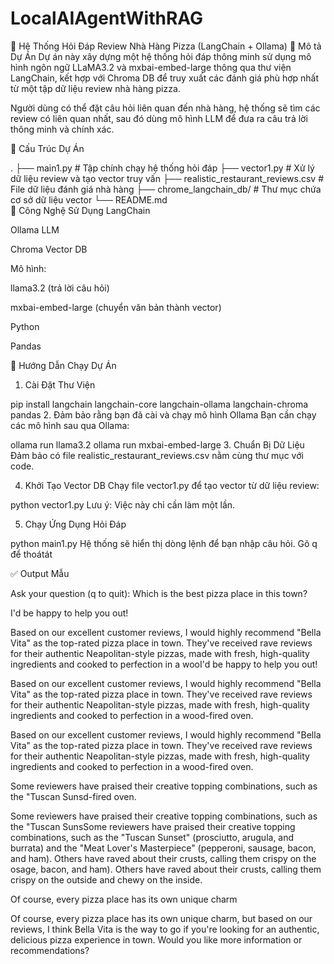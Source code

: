 # LocalAIAgentWithRAG
🧠 Hệ Thống Hỏi Đáp Review Nhà Hàng Pizza (LangChain + Ollama)
📌 Mô tả Dự Án
Dự án này xây dựng một hệ thống hỏi đáp thông minh sử dụng mô hình ngôn ngữ LLaMA3.2 và mxbai-embed-large thông qua thư viện LangChain, kết hợp với Chroma DB để truy xuất các đánh giá phù hợp nhất từ một tập dữ liệu review nhà hàng pizza.

Người dùng có thể đặt câu hỏi liên quan đến nhà hàng, hệ thống sẽ tìm các review có liên quan nhất, sau đó dùng mô hình LLM để đưa ra câu trả lời thông minh và chính xác.

🧱 Cấu Trúc Dự Án

.
├── main1.py               # Tập chính chạy hệ thống hỏi đáp
├── vector1.py             # Xử lý dữ liệu review và tạo vector truy vấn
├── realistic_restaurant_reviews.csv  # File dữ liệu đánh giá nhà hàng
├── chrome_langchain_db/   # Thư mục chứa cơ sở dữ liệu vector 
└── README.md              
🔧 Công Nghệ Sử Dụng
LangChain

Ollama LLM

Chroma Vector DB

Mô hình:

llama3.2 (trả lời câu hỏi)

mxbai-embed-large (chuyển văn bản thành vector)

Python

Pandas

🚀 Hướng Dẫn Chạy Dự Án
1. Cài Đặt Thư Viện

pip install langchain langchain-core langchain-ollama langchain-chroma pandas
2. Đảm bảo rằng bạn đã cài và chạy mô hình Ollama
Bạn cần chạy các mô hình sau qua Ollama:


ollama run llama3.2
ollama run mxbai-embed-large
3. Chuẩn Bị Dữ Liệu
Đảm bảo có file realistic_restaurant_reviews.csv nằm cùng thư mục với code.

4. Khởi Tạo Vector DB
Chạy file vector1.py để tạo vector từ dữ liệu review:


python vector1.py
Lưu ý: Việc này chỉ cần làm một lần.

5. Chạy Ứng Dụng Hỏi Đáp

python main1.py
Hệ thống sẽ hiển thị dòng lệnh để bạn nhập câu hỏi. Gõ q để thoátát

✅ Output Mẫu

Ask your question (q to quit): Which is the best pizza place in this town?

I'd be happy to help you out!

Based on our excellent customer reviews, I would highly recommend "Bella Vita" as the top-rated pizza place in town. They've received rave reviews for their authentic Neapolitan-style pizzas, made with fresh, high-quality ingredients and cooked to perfection in a wooI'd be happy to help you out!

Based on our excellent customer reviews, I would highly recommend "Bella Vita" as the top-rated pizza place in town. They've received rave reviews for their authentic Neapolitan-style pizzas, made with fresh, high-quality ingredients and cooked to perfection in a wood-fired oven.

Based on our excellent customer reviews, I would highly recommend "Bella Vita" as the top-rated pizza place in town. They've received rave reviews for their authentic Neapolitan-style pizzas, made with fresh, high-quality ingredients and cooked to perfection in a wood-fired oven.

Some reviewers have praised their creative topping combinations, such as the "Tuscan Sunsd-fired oven.

Some reviewers have praised their creative topping combinations, such as the "Tuscan SunsSome reviewers have praised their creative topping combinations, such as the "Tuscan Sunset" (prosciutto, arugula, and burrata) and the "Meat Lover's Masterpiece" (pepperoni, sausage, bacon, and ham). Others have raved about their crusts, calling them crispy on the osage, bacon, and ham). Others have raved about their crusts, calling them crispy on the outside and chewy on the inside.

Of course, every pizza place has its own unique charm

Of course, every pizza place has its own unique charm, but based on our reviews, I think Bella Vita is the way to go if you're looking for an authentic, delicious pizza experience in town. Would you like more information or recommendations?